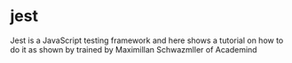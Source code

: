# jest
Jest is a JavaScript testing framework and here shows a tutorial on how to do it as shown by trained by Maximillan Schwazmller of Academind 
